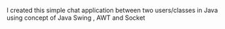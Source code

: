 I created this simple chat application between two users/classes in Java using concept of Java Swing , AWT and Socket
